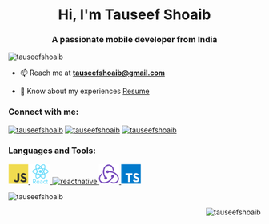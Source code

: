<h1 align="center">Hi, I'm Tauseef Shoaib</h1>
<h3 align="center">A passionate mobile developer from India</h3>

<p align="left"> <img src="https://komarev.com/ghpvc/?username=tauseefshoaib&label=Profile%20views&color=0e75b6&style=flat" alt="tauseefshoaib" /> </p>

- 📫 Reach me at **tauseefshoaib@gmail.com**

- 📄 Know about my experiences [Resume](https://drive.google.com/drive/folders/1Zbp59fUY0Kyoq5FeKv3wFHL2XJHZr-26?usp=sharing)

<h3 align="left">Connect with me:</h3>
<p align="left">
<a href="https://dev.to/tauseefshoaib" target="blank"><img align="center" src="https://raw.githubusercontent.com/rahuldkjain/github-profile-readme-generator/master/src/images/icons/Social/devto.svg" alt="tauseefshoaib" height="30" width="40" /></a>
<a href="https://twitter.com/tauseefshoaib" target="blank"><img align="center" src="https://raw.githubusercontent.com/rahuldkjain/github-profile-readme-generator/master/src/images/icons/Social/twitter.svg" alt="tauseefshoaib" height="30" width="40" /></a>
<a href="https://linkedin.com/in/tauseefshoaib" target="blank"><img align="center" src="https://raw.githubusercontent.com/rahuldkjain/github-profile-readme-generator/master/src/images/icons/Social/linked-in-alt.svg" alt="tauseefshoaib" height="30" width="40" /></a>
</p>

<h3 align="left">Languages and Tools:</h3>
<p align="left"> <a href="https://developer.mozilla.org/en-US/docs/Web/JavaScript" target="_blank" rel="noreferrer"> <img src="https://raw.githubusercontent.com/devicons/devicon/master/icons/javascript/javascript-original.svg" alt="javascript" width="40" height="40"/> </a> <a href="https://reactjs.org/" target="_blank" rel="noreferrer"> <img src="https://raw.githubusercontent.com/devicons/devicon/master/icons/react/react-original-wordmark.svg" alt="react" width="40" height="40"/> </a> <a href="https://reactnative.dev/" target="_blank" rel="noreferrer"> <img src="https://reactnative.dev/img/header_logo.svg" alt="reactnative" width="40" height="40"/> </a> <a href="https://redux.js.org" target="_blank" rel="noreferrer"> <img src="https://raw.githubusercontent.com/devicons/devicon/master/icons/redux/redux-original.svg" alt="redux" width="40" height="40"/> </a> <a href="https://www.typescriptlang.org/" target="_blank" rel="noreferrer"> <img src="https://raw.githubusercontent.com/devicons/devicon/master/icons/typescript/typescript-original.svg" alt="typescript" width="40" height="40"/> </a> </p>

<p>&nbsp;<img align="left" src="https://github-readme-stats.vercel.app/api?username=tauseefshoaib&show_icons=true&locale=en" alt="tauseefshoaib" /></p>

<p><img align="right" src="https://github-readme-streak-stats.herokuapp.com/?user=tauseefshoaib&" alt="tauseefshoaib" /></p>
